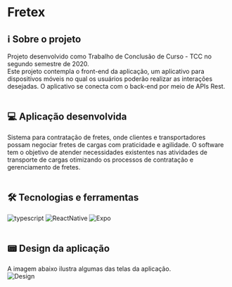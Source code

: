 # Fretex

## :information_source: Sobre o projeto
Projeto desenvolvido como Trabalho de Conclusão de Curso - TCC no segundo semestre de 2020. 
<br/> Este projeto contempla o front-end da aplicação, um aplicativo para dispositivos móveis no qual os usuários poderão realizar as interações desejadas. O aplicativo se conecta com o back-end por meio de APIs Rest.
<br/> <br/> 
## :computer: Aplicação desenvolvida
Sistema para contratação de fretes, onde clientes e transportadores possam negociar fretes de cargas com praticidade e agilidade.
O software tem o objetivo de atender necessidades existentes nas atividades de transporte de cargas otimizando os processos de contratação e gerenciamento de fretes.
<br/> <br/> 
## 🛠 Tecnologias e ferramentas
![typescript](https://img.shields.io/badge/typescript-4.0.3-green)
![ReactNative](https://img.shields.io/badge/React_Native-0.63.2-green)
![Expo](https://img.shields.io/badge/Expo-39.0.2-green)
<br/> <br/> 
## :pager: Design da aplicação
A imagem abaixo ilustra algumas das telas da aplicação.<br/>
![Design](https://user-images.githubusercontent.com/63478857/110226639-c0a06800-7ecf-11eb-9429-c0af90bad419.png)
